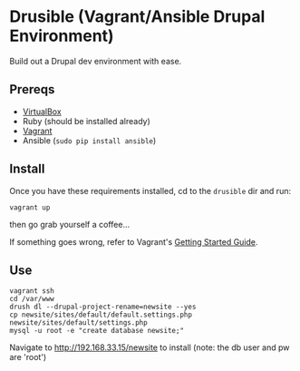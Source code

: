Drusible (Vagrant/Ansible Drupal Environment)
================

Build out a Drupal dev environment with ease.

Prereqs
-------

- [VirtualBox](https://www.virtualbox.org/wiki/Downloads)
- Ruby (should be installed already)
- [Vagrant](https://www.vagrantup.com/downloads.html)
- Ansible (`sudo pip install ansible`)

Install
-------

Once you have these requirements installed, cd to the `drusible` dir and run:

`vagrant up`

then go grab yourself a coffee...

If something goes wrong, refer to Vagrant's [Getting Started
Guide](http://docs.vagrantup.com/v2/getting-started/index.html).

Use
---

    vagrant ssh
    cd /var/www
    drush dl --drupal-project-rename=newsite --yes
    cp newsite/sites/default/default.settings.php newsite/sites/default/settings.php
    mysql -u root -e "create database newsite;"

Navigate to http://192.168.33.15/newsite to install (note: the db user and pw are 'root')
